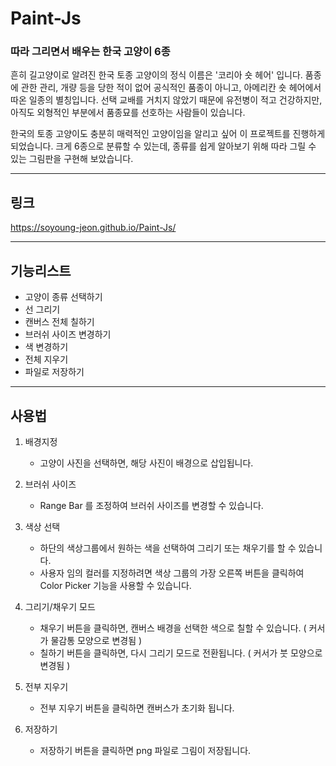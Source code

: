 # Paint-Js
### 따라 그리면서 배우는 한국 고양이 6종
흔히 길고양이로 알려진 한국 토종 고양이의 정식 이름은 '코리아 숏 헤어' 입니다. 품종에 관한 관리, 개량 등을 당한 적이 없어 공식적인 품종이 아니고, 아메리칸 숏 헤어에서 따온 일종의 별칭입니다. 선택 교배를 거치지 않았기 때문에 유전병이 적고 건강하지만, 아직도 외형적인 부분에서 품종묘를 선호하는 사람들이 있습니다. 

한국의 토종 고양이도 충분히 매력적인 고양이임을 알리고 싶어 이 프로젝트를 진행하게 되었습니다. 크게 6종으로 분류할 수 있는데, 종류를 쉽게 알아보기 위해 따라 그릴 수 있는 그림판을 구현해 보았습니다.

***

## 링크
https://soyoung-jeon.github.io/Paint-Js/
***

## 기능리스트
- 고양이 종류 선택하기
- 선 그리기
- 캔버스 전체 칠하기
- 브러쉬 사이즈 변경하기
- 색 변경하기
- 전체 지우기 
- 파일로 저장하기

***
## 사용법
1. 배경지정
    - 고양이 사진을 선택하면, 해당 사진이 배경으로 삽입됩니다.

2. 브러쉬 사이즈
    - Range Bar 를 조정하여 브러쉬 사이즈를 변경할 수 있습니다.
  
3. 색상 선택
    - 하단의 색상그룹에서 원하는 색을 선택하여 그리기 또는 채우기를 할 수 있습니다. 
    - 사용자 임의 컬러를 지정하려면 색상 그룹의 가장 오른쪽 버튼을 클릭하여 Color Picker 기능을 사용할 수 있습니다.

4. 그리기/채우기 모드
    - 채우기 버튼을 클릭하면, 캔버스 배경을 선택한 색으로 칠할 수 있습니다. ( 커서가 물감통 모양으로 변경됨 )
    - 칠하기 버튼을 클릭하면, 다시 그리기 모드로 전환됩니다. ( 커서가 붓 모양으로 변경됨 ) 

5. 전부 지우기
    - 전부 지우기 버튼을 클릭하면 캔버스가 초기화 됩니다.

6. 저장하기
    - 저장하기 버튼을 클릭하면 png 파일로 그림이 저장됩니다.

